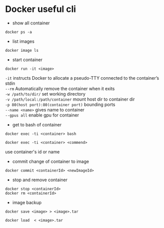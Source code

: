 # Docker useful cli

* show all container
```Shell
docker ps -a
```
* list images
```Shell
docker image ls 
```
* start container
```Shell
docker run -it <image>
```
```-it``` instructs Docker to allocate a pseudo-TTY connected to the container’s stdin<br />
```--rm```		Automatically remove the container when it exits<br />
```-w /path/to/dir/``` set working directory<br />
```-v /path/local:/path/container``` mount host dir to container dir<br />
```-p 80(host port):80(container port)``` bounding ports<br />
```--name <name>``` gives name to container<br />
```--gpus all``` enable gpu for container<br />

* get to bash of container
```Shell
docker exec -ti <container> bash

docker exec -ti <container> <commend>
```
use container's id or name

* commit change of container to image
```Shell
docker commit <containerId> <newImageId>
```

* stop and remove container
```Shell
docker stop <containerId>
docker rm <containerId>
```

* image backup
```Shell
docker save <image> > <image>.tar

docker load  < <image>.tar
```

